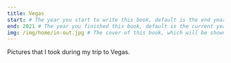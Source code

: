 ```yaml
---
title: Vegas 
start: # The year you start to write this book, default is the end year.
end: 2021 # The year you finished this book, default is the current year.
img: /img/home/in-out.jpg # The cover of this book, which will be shown in the home slides and the book index page.
---
```

Pictures that I took during my trip to Vegas.
